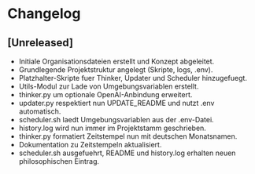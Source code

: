 # Changelog

## [Unreleased]
- Initiale Organisationsdateien erstellt und Konzept abgeleitet.
- Grundlegende Projektstruktur angelegt (Skripte, logs, .env).
- Platzhalter-Skripte fuer Thinker, Updater und Scheduler hinzugefuegt.
- Utils-Modul zur Lade von Umgebungsvariablen erstellt.
- thinker.py um optionale OpenAI-Anbindung erweitert.
- updater.py respektiert nun UPDATE_README und nutzt .env automatisch.
- scheduler.sh laedt Umgebungsvariablen aus der .env-Datei.
- history.log wird nun immer im Projektstamm geschrieben.
- thinker.py formatiert Zeitstempel nun mit deutschen Monatsnamen.
- Dokumentation zu Zeitstempeln aktualisiert.
- scheduler.sh ausgefuehrt, README und history.log erhalten neuen
  philosophischen Eintrag.
